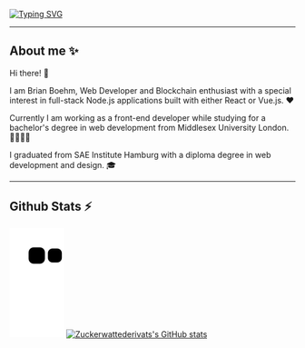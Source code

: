 [![Typing SVG](https://readme-typing-svg.herokuapp.com?font=Helvetica&color=B1DD8B&multiline=true&height=160&lines=const+greeting+%3D+'Hello+World!';class+Zuckerwattederivat+%3D+%7B;static+name+%3D+'Brian+Boehm';location+%3D+'Hamburg%2C+Germany';currentOccupation+%3D+'Front-end+Developer';%7D)](https://git.io/typing-svg)

--- 
## About me ✨

Hi there! 👋

I am Brian Boehm, Web Developer and Blockchain enthusiast with a special interest in full-stack Node.js applications built with either React or Vue.js. ❤️

Currently I am working as a front-end developer while studying for a bachelor's degree in web development from Middlesex University London. 🧑‍🎓👨‍💻

I graduated from SAE Institute Hamburg with a diploma degree in web development and design. 🎓

---
## Github Stats ⚡
![GitSnake](https://github.com/Zuckerwattederivat/Zuckerwattederivat/blob/output/github-contribution-grid-snake.svg)
[![Zuckerwattederivats's GitHub stats](https://github-readme-stats.vercel.app/api?username=zuckerwattederivat&show_icons=true&bg_color=282E38&hide_border=true&theme=merko)](https://github.com/anuraghazra/github-readme-stats)